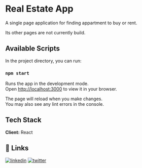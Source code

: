 
# Real Estate App

A single page application for finding appartment to buy or rent.

Its other pages are not currently build.

## Available Scripts

In the project directory, you can run:

### `npm start`

Runs the app in the development mode.\
Open [http://localhost:3000](http://localhost:3000) to view it in your browser.

The page will reload when you make changes.\
You may also see any lint errors in the console.

## Tech Stack

**Client:** React


## 🔗 Links

[![linkedin](https://img.shields.io/badge/linkedin-0A66C2?style=for-the-badge&logo=linkedin&logoColor=white)](https://www.linkedin.com/in/syed-rabeet-5308341a4/)
[![twitter](https://img.shields.io/badge/twitter-1DA1F2?style=for-the-badge&logo=twitter&logoColor=white)](https://twitter.com/CuriousRabeet)


